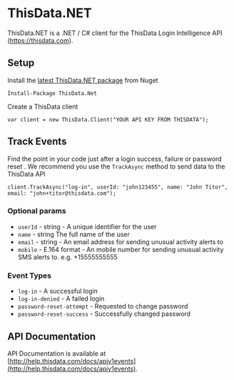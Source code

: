 ThisData.NET
=============

ThisData.NET is a .NET / C# client for the ThisData Login Intelligence API (https://thisdata.com).

## Setup
Install the [latest ThisData.NET package](https://www.nuget.org/packages/ThisData.NET) from Nuget
```
Install-Package ThisData.Net
```

Create a ThisData client
```
var client = new ThisData.Client("YOUR API KEY FROM THISDATA");
```

## Track Events
Find the point in your code just after a login success, failure or password reset .
We recommend you use the `TrackAsync` method to send data to the ThisData API 
```
client.TrackAsync("log-in", userId: "john123455", name: "John Titor", email: "john+titor@thisdata.com");
```

### Optional params
* `userId` - string - A unique identifier for the user
* `name` - string The full name of the user
* `email` - string - An email address for sending unusual activity alerts to
* `mobile` - E.164 format - An mobile number for sending unusual activity SMS alerts to. e.g. +15555555555

### Event Types
* `log-in` - A successful login
* `log-in-denied` - A failed login
* `password-reset-attempt` - Requested to change password
* `password-reset-success` - Successfully changed password

## API Documentation

API Documentation is available at [http://help.thisdata.com/docs/apiv1events](http://help.thisdata.com/docs/apiv1events).

